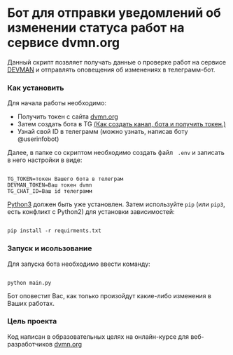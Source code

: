 # Бот для отправки уведомлений об изменении статуса работ на сервисе dvmn.org

Данный скрипт позвляет получать данные о проверке работ на сервисе [DEVMAN](https://dvmn.org/) и отправлять оповещения об изменениях в телеграмм-бот.

### Как установить

Для начала работы необходимо:
- Получить токен с сайта [dvmn.org](https://dvmn.org/api/docs/)
- Затем создать бота в TG [(Как создать канал, бота и получить токен.)](https://smmplaner.com/blog/otlozhennyj-posting-v-telegram/)
- Узнай свой ID в телеграмм (можно узнать, написав боту @userinfobot)

Далее, в папке со скриптом необходимо создать файл ` .env` и записать в него настройки в виде:
```

TG_TOKEN=токен Вашего бота в телеграм
DEVMAN_TOKEN=Ваш токен dvmn
TG_CHAT_ID=Ваш id телеграмм
```

[Python3](https://www.python.org/downloads/) должен быть уже установлен.
Затем используйте `pip` (или `pip3`, есть конфликт с Python2) для установки зависимостей:
```

pip install -r requirments.txt
```

### Запуск и исользование

Для запуска бота необходимо ввести команду:
```

python main.py
```
Бот оповестит Вас, как только произойдут какие-либо изменения в Ваших работах.

### Цель проекта 

Код написан в образовательных целях на онлайн-курсе для веб-разработчиков [dvmn.org](https://dvmn.org/)
